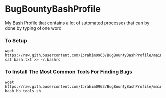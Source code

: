 # BugBountyBashProfile
My Bash Profile that contains a lot of automated processes that can by done by typing of one word 


### To Setup
```
wget https://raw.githubusercontent.com/Ibrahim0963/BugBountyBashProfile/main/bash.txt
cat bash.txt >> ~/.bashrc
```

### To Install The Most Common Tools For Finding Bugs
```
wget https://raw.githubusercontent.com/Ibrahim0963/BugBountyBashProfile/main/bb_tools.sh
bash bb_tools.sh
```
